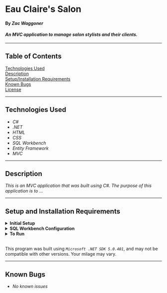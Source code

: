 # Eau Claire's Salon

#### By _**Zac Waggoner**_  

#### _An MVC application to manage salon stylists and their clients._  

---

## Table of Contents

[Technologies Used](#technologies-used)  
[Description](#description)  
[Setup/Installation Requirements](#setup-and-installation-requirements)  
[Known Bugs](#known-bugs)  
[License](/LICENSE)

---

## Technologies Used

* _C#_
* _.NET_
* _HTML_
* _CSS_
* _SQL Workbench_
* _Entity Framework_
* _MVC_

---
## Description

_This is an MVC application that was built using C#. The purpose of this application is to ..._

---
## Setup and Installation Requirements

<details>
<summary><strong>Initial Setup</strong></summary>
<ol>
<li>Clone this git repository: <a href="https://github.com/CyndaZ42/claires-salon.git">https://github.com/CyndaZ42/claires-salon.git</a>
<li>Clone the repository for this project using the "git clone" command and including the copied URL.
<li>in the terminal, navigate to the root directory of the newly created file named "HairSalon.Solution".
<li>From the root directory, navigate to the "HairSalon" directory.
<li>Move onto "SQL Workbench" instructions below to re-create database necessary to run this project.
<br>
</details>

<details>
<summary><strong>SQL Workbench Configuration</strong></summary>
<ol>
<li>Create an appsetting.json file in the "HairSalon" directory of the project*  
   <pre>HairSalon.Solution
   ├── HairSalon
   │  ├── Controllers
   │  ├── Models
   │  ├── Views
   │  ├─── Program.cs
   │  ├─── Startup.cs
   │  ├─── HairSalon.csproj
   │  └─── <strong>appsetting.json</strong>
   └── HairSalon.Tests</pre>
<li> Insert the following code: <br>

<pre>{
  "ConnectionStrings": {
    "DefaultConnection": "Server=localhost;Port=3306;database=zac_waggoner;uid=root;pwd=[YOUR-PASSWORD-HERE];"
  }
}</pre>
<small>*note: you must include your password in the code block section labeled "YOUR-PASSWORD-HERE".</small><br>

<li>Once "appsettings.json" file has been created, navigate back to SQL Workbench.
<li>Import the database named "zac_waggoner.sql" from the root directory of the project.<br><br>
How to Import a Database:
<ol> 
  <li>Open SQL Workbench.
  <li>Navigate to "Administration" tab in SQL Workbench.
  <li>Click "Data Import/Restore".
  <li>Select the radio button "Import from Self-Contained File" and include file path to the sql file of this project you cloned to your machine.
  <li>In "Default Schema to be Imported to" click "New".
  <li>Name the schema "zac_waggoner" then click "OK".
  <li>Once named, switch to "Import Progress" tab and click "Start Import".
</details>

<details>
<summary><strong>To Run</strong></summary>
Navigate to:  
   <pre>HairSalon.Solution
   ├── <strong>HairSalon</strong>
   └── HairSalon.Tests</pre>

Run `$ dotnet restore` in the console<br>
Run `$ dotnet run` in the console
</details>
<br>

This program was built using *`Microsoft .NET SDK 5.0.401`*, and may not be compatible with other versions. Your milage may vary.

---
## Known Bugs

* _No known issues_